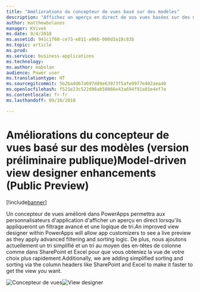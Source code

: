 ```yaml
---
title: "Améliorations du concepteur de vues basé sur des modèles"
description: "Affichez un aperçu en direct de vos vues basées sur des modèles lorsque vous les modifiez"
author: matthewbolanos
manager: KVivek
ms.date: 9/4/2018
ms.assetid: 941c1f60-ce73-e811-a96b-000d3a18c83b
ms.topic: article
ms.prod: 
ms.service: business-applications
ms.technology: 
ms.author: mabolan
audience: Power user
ms.translationtype: HT
ms.sourcegitcommit: 5b2badd67a697d89e63973f5afe0977e402aead0
ms.openlocfilehash: f521e23c522d96ab50866e43a694f91a01e4ef7e
ms.contentlocale: fr-fr
ms.lasthandoff: 09/10/2018

---
```

# <a name="model-driven-view-designer-enhancements-public-preview"></a><span data-ttu-id="ef8ca-103">Améliorations du concepteur de vues basé sur des modèles (version préliminaire publique)</span><span class="sxs-lookup"><span data-stu-id="ef8ca-103">Model-driven view designer enhancements (Public Preview)</span></span>


[!include[banner](../../includes/banner.md)]

<span data-ttu-id="ef8ca-104">Un concepteur de vues amélioré dans PowerApps permettra aux personnalisateurs d'application d'afficher un aperçu en direct lorsqu'ils appliqueront un filtrage avancé et une logique de tri.</span><span class="sxs-lookup"><span data-stu-id="ef8ca-104">An improved view designer within PowerApps will allow app customizers to see a live preview as they apply advanced filtering and sorting logic.</span></span> <span data-ttu-id="ef8ca-105">De plus, nous ajoutons actuellement un tri simplifié et un tri au moyen des en-têtes de colonne comme dans SharePoint et Excel pour que vous obteniez la vue de votre choix plus rapidement.</span><span class="sxs-lookup"><span data-stu-id="ef8ca-105">Additionally, we are adding simplified sorting and sorting via the column headers like SharePoint and Excel to make it faster to get the view you want.</span></span>

<span data-ttu-id="ef8ca-106">![Concepteur de vues](media/viewDesigner.png  "Concepteur de vues")</span><span class="sxs-lookup"><span data-stu-id="ef8ca-106">![View designer](media/viewDesigner.png  "View designer")</span></span>



